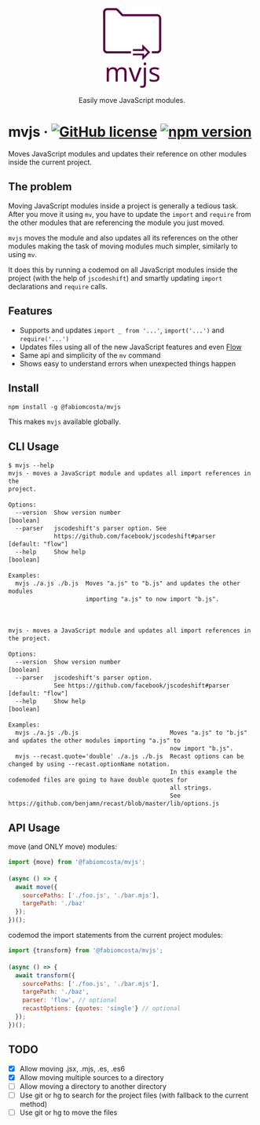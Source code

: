 <h3 align="center">
  <img align="center" src="assets/mvjs_logo.png" alt="mvjs logo" width="120" />
</h3>

<p align="center">
  Easily move JavaScript modules.
</p>

# mvjs &middot; [![GitHub license](https://img.shields.io/badge/license-MIT-blue.svg)](https://github.com/fabiomcosta/mvjs/blob/master/LICENSE) [![npm version](https://badge.fury.io/js/%40fabiomcosta%2Fmvjs.svg)](https://badge.fury.io/js/%40fabiomcosta%2Fmvjs)

Moves JavaScript modules and updates their reference on other modules inside the current project.

## The problem

Moving JavaScript modules inside a project is generally a tedious task.
After you move it using `mv`, you have to update the `import` and `require` from
the other modules that are referencing the module you just moved.

`mvjs` moves the module and also updates all its references on the other modules
making the task of moving modules much simpler, similarly to using `mv`.

It does this by running a codemod on all JavaScript modules inside the project
(with the help of `jscodeshift`) and smartly updating `import` declarations and
`require` calls.

## Features

* Supports and updates `import _ from '...'`, `import('...')` and `require('...')`
* Updates files using all of the new JavaScript features and even [Flow](https://flow.org/)
* Same api and simplicity of the `mv` command
* Shows easy to understand errors when unexpected things happen

## Install

```
npm install -g @fabiomcosta/mvjs
```

This makes `mvjs` available globally.

## CLI Usage

```text
$ mvjs --help
mvjs - moves a JavaScript module and updates all import references in the
project.

Options:
  --version  Show version number                                       [boolean]
  --parser   jscodeshift's parser option. See
             https://github.com/facebook/jscodeshift#parser    [default: "flow"]
  --help     Show help                                                 [boolean]

Examples:
  mvjs ./a.js ./b.js  Moves "a.js" to "b.js" and updates the other modules
                      importing "a.js" to now import "b.js".



mvjs - moves a JavaScript module and updates all import references in the project.

Options:
  --version  Show version number                                                                               [boolean]
  --parser   jscodeshift's parser option.
             See https://github.com/facebook/jscodeshift#parser                                        [default: "flow"]
  --help     Show help                                                                                         [boolean]

Examples:
  mvjs ./a.js ./b.js                          Moves "a.js" to "b.js" and updates the other modules importing "a.js" to
                                              now import "b.js".
  mvjs --recast.quote='double' ./a.js ./b.js  Recast options can be changed by using --recast.optionName notation.
                                              In this example the codemoded files are going to have double quotes for
                                              all strings.
                                              See https://github.com/benjamn/recast/blob/master/lib/options.js

```

## API Usage

move (and ONLY move) modules:

```js
import {move} from '@fabiomcosta/mvjs';

(async () => {
  await move({
    sourcePaths: ['./foo.js', './bar.mjs'],
    targePath: './baz'
  });
})();
```

codemod the import statements from the current project modules:

```js
import {transform} from '@fabiomcosta/mvjs';

(async () => {
  await transform({
    sourcePaths: ['./foo.js', './bar.mjs'],
    targePath: './baz',
    parser: 'flow', // optional
    recastOptions: {quotes: 'single'} // optional
  });
})();
```

## TODO

- [x] Allow moving .jsx, .mjs, .es, .es6
- [x] Allow moving multiple sources to a directory
- [ ] Allow moving a directory to another directory
- [ ] Use git or hg to search for the project files (with fallback to the current method)
- [ ] Use git or hg to move the files
